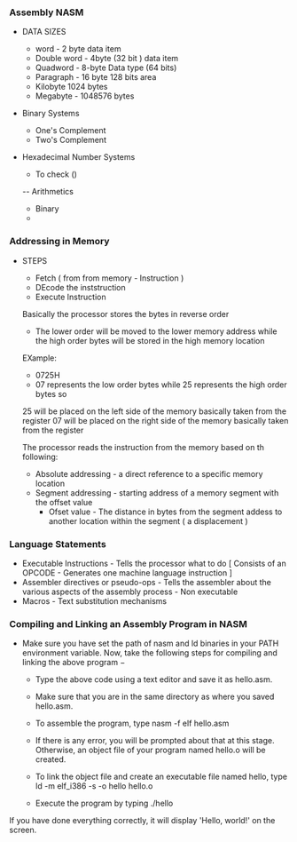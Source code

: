 ### Assembly NASM 
- DATA SIZES
  - word - 2 byte data item 
  - Double word - 4byte (32 bit ) data item 
  - Quadword - 8-byte Data type (64 bits)
  - Paragraph - 16 byte 128 bits area
  - Kilobyte 1024 bytes 
  - Megabyte - 1048576 bytes

- Binary Systems 
  - One's Complement
  - Two's Complement 

- Hexadecimal Number Systems
  - To check ()

  -- Arithmetics 
    - Binary 
    - 

### Addressing in Memory 

- STEPS
  - Fetch ( from from memory - Instruction ) 
  - DEcode the inststruction 
  - Execute Instruction 


  Basically the processor stores the bytes in reverse order
  - The lower order will be moved to the lower memory address while the high order bytes will be stored in the high memory location

  EXample: 
    - 0725H
    - 07 represents the low order bytes while 25 represents the high order bytes so 

    25 will be placed on the left  side of the memory basically taken from the register
    07 will be placed on the right side of the memory basically taken from the register
 


  The processor reads the instruction from the memory based on th following:
    - Absolute addressing - a direct reference to a specific memory location 
    - Segment addressing - starting address of a memory segment with the offset value
      - Ofset value - The distance in bytes from the segment addess to another location within the segment  ( a displacement )

### Language Statements
  - Executable Instructions  - Tells the processor what to do [ Consists of an OPCODE - Generates one machine language instruction ]
  - Assembler directives or pseudo-ops - Tells the assembler about the various aspects of the assembly process - Non executable
  - Macros - Text substitution mechanisms



### Compiling and Linking an Assembly Program in NASM
- Make sure you have set the path of nasm and ld binaries in your PATH environment variable. Now, take the following steps for compiling and linking the above program −

  - Type the above code using a text editor and save it as hello.asm.

  - Make sure that you are in the same directory as where you saved hello.asm.

  - To assemble the program, type nasm -f elf hello.asm

  - If there is any error, you will be prompted about that at this stage. Otherwise, an object file of your program named hello.o will be created.

  - To link the object file and create an executable file named hello, type ld -m elf_i386 -s -o hello hello.o

  - Execute the program by typing ./hello

If you have done everything correctly, it will display 'Hello, world!' on the screen.